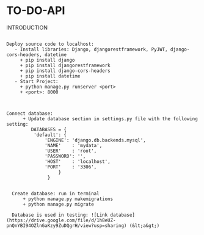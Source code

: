 # TO-DO-API
INTRODUCTION
```

Deploy source code to localhost:
   - Install libraries: Django, djangorestframework, PyJWT, django-cors-headers, datetime
     + pip install django
     + pip install djangorestframework
     + pip install django-cors-headers
     + pip install datetime
   - Start Project:
     + python manage.py runserver <port>
     + <port>: 8000


```

```

Connect database:
      + Update database section in settings.py file with the following setting:
         DATABASES = {
          'default': {
              'ENGINE': 'django.db.backends.mysql',
              'NAME'    : 'mydata', 
              'USER'    : 'root',
              'PASSWORD': '',
              'HOST'    : 'localhost',
              'PORT'    : '3306',
                   }
               }
 
               
  Create database: run in terminal
      + python manage.py makemigrations
      + python manage.py migrate

```
      Database is used in testing: ![Link database](https://drive.google.com/file/d/1h8eUZ-pnQnYBI94OZlnGaKzy9ZuDQgrH/view?usp=sharing) (&lt;a&gt;)

